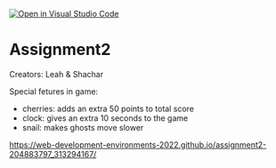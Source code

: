 [![Open in Visual Studio Code](https://classroom.github.com/assets/open-in-vscode-c66648af7eb3fe8bc4f294546bfd86ef473780cde1dea487d3c4ff354943c9ae.svg)](https://classroom.github.com/online_ide?assignment_repo_id=7810687&assignment_repo_type=AssignmentRepo)
# Assignment2
 
Creators: Leah & Shachar

Special fetures in game:
 - cherries: adds an extra 50 points to total score
 - clock: gives an extra 10 seconds to the game
 - snail: makes ghosts move slower 

https://web-development-environments-2022.github.io/assignment2-204883797_313294167/
